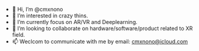 - 👋 Hi, I’m @cmxnono
- 👀 I’m interested in crazy thins.
- 🌱 I’m currently focus on AR/VR and Deeplearning.
- 💞️ I’m looking to collaborate on hardware/software/product related to XR field.
- 📫 Weclcom to communicate with me by email: cmxnono@icloud.com

<!---
cmxnono/cmxnono is a ✨ special ✨ repository because its `README.md` (this file) appears on your GitHub profile.
You can click the Preview link to take a look at your changes.
--->
